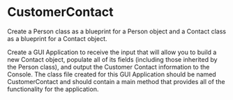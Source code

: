 # CustomerContact

Create a Person class as a blueprint for a Person object and a Contact class as a blueprint for a Contact object.

Create a GUI Application to receive the input that will allow you to build a new Contact object, populate all of its fields (including those inherited by the Person class), and output the Customer Contact information to the Console. The class file created for this GUI Application should be named CustomerContact and should contain a main method that provides all of the functionality for the application.
